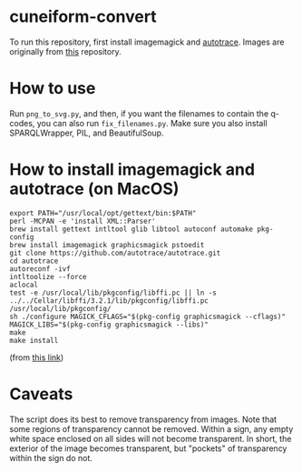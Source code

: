 # cuneiform-convert
To run this repository, first install imagemagick and [autotrace](https://github.com/autotrace/autotrace). Images are originally from [this](https://github.com/oaregithub/OAsigns) repository.
# How to use
Run `png_to_svg.py`, and then, if you want the filenames to contain the q-codes, you can also run `fix_filenames.py`.
Make sure you also install SPARQLWrapper, PIL, and BeautifulSoup.

# How to install imagemagick and autotrace (on MacOS)
```
export PATH="/usr/local/opt/gettext/bin:$PATH"
perl -MCPAN -e 'install XML::Parser'
brew install gettext intltool glib libtool autoconf automake pkg-config
brew install imagemagick graphicsmagick pstoedit
git clone https://github.com/autotrace/autotrace.git
cd autotrace
autoreconf -ivf
intltoolize --force
aclocal
test -e /usr/local/lib/pkgconfig/libffi.pc || ln -s ../../Cellar/libffi/3.2.1/lib/pkgconfig/libffi.pc /usr/local/lib/pkgconfig/
sh ./configure MAGICK_CFLAGS="$(pkg-config graphicsmagick --cflags)" MAGICK_LIBS="$(pkg-config graphicsmagick --libs)"
make
make install
```
(from [this link](https://github.com/autotrace/autotrace/blob/master/INSTALL_OSX.md))

# Caveats
The script does its best to remove transparency from images. Note that some regions of transparency cannot be removed. Within a sign, any empty white space enclosed on all sides will not become transparent. In short, the exterior of the image becomes transparent, but "pockets" of transparency within the sign do not.
